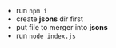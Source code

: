 - run `npm i`
- create **jsons** dir first
- put file to merger into **jsons**
- run `node index.js`
